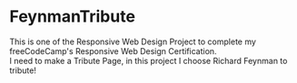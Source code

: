 # FeynmanTribute
This is one of the Responsive Web Design Project to complete my freeCodeCamp's Responsive Web Design Certification.<br>
I need to make a Tribute Page, in this project I choose Richard Feynman to tribute!
